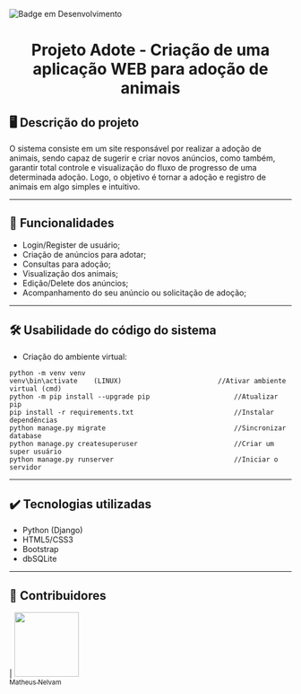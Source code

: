 ![Badge em Desenvolvimento](http://img.shields.io/static/v1?label=STATUS&message=EM%20DESENVOLVIMENTO&color=GREEN&style=for-the-badge)
<h1 align="center">Projeto Adote - Criação de uma aplicação WEB para adoção de animais </h1>

## 🖥️ Descrição do projeto

O sistema consiste em um site responsável por realizar a adoção de animais, sendo capaz de sugerir e criar novos anúncios, como também, garantir total controle e visualização do fluxo de progresso de uma determinada adoção. Logo, o objetivo é tornar a adoção e registro de animais em algo simples e intuitivo.

---

## 📌 Funcionalidades

- Login/Register de usuário;
- Criação de anúncios para adotar;
- Consultas para adoção;
- Visualização dos animais;
- Edição/Delete dos anúncios;
- Acompanhamento do seu anúncio ou solicitação de adoção;

---

## 🛠️ Usabilidade do código do sistema

- Criação do ambiente virtual:
```
python -m venv venv
venv\bin\activate    (LINUX)                        //Ativar ambiente virtual (cmd)
python -m pip install --upgrade pip                     //Atualizar pip
pip install -r requirements.txt                         //Instalar dependências
python manage.py migrate                                //Sincronizar database
python manage.py createsuperuser                        //Criar um super usuário
python manage.py runserver                              //Iniciar o servidor

```
---

## ✔️ Tecnologias utilizadas

- Python (Django)
- HTML5/CSS3
- Bootstrap
- dbSQLite

---

## 🚩 Contribuidores

| [<img src="https://avatars.githubusercontent.com/u/106180092?v=4" width=115><br><sub>Matheus Nelvam</sub>](https://github.com/MatheusNelvam)
